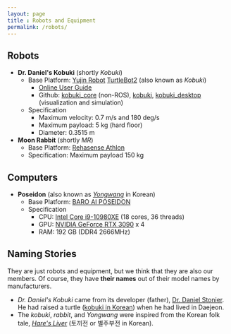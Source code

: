 ```yaml
---
layout: page
title : Robots and Equipment
permalink: /robots/
---
```


## Robots
* **Dr. Daniel's Kobuki** (shortly _Kobuki_)
  * Base Platform: [Yujin Robot](https://yujinrobot.com/) [TurtleBot2](https://www.turtlebot.com/turtlebot2/) (also known as _Kobuki_)
    * [Online User Guide](http://kobuki.yujinrobot.com/)
    * Github: [kobuki_core](https://github.com/yujinrobot/kobuki_core) (non-ROS), [kobuki](https://github.com/yujinrobot/kobuki), [kobuki_desktop](https://github.com/yujinrobot/kobuki_desktop) (visualization and simulation)
  * Specification
    * Maximum velocity: 0.7 m/s and 180 deg/s
    * Maximum payload: 5 kg (hard floor)
    * Diameter: 0.3515 m
* **Moon Rabbit** (shortly _MR_)
  * Base Platform: [Rehasense Athlon](http://rehasensekorea.com/bbs/products/athlon.php)
  * Specification: Maximum payload 150 kg

## Computers
* **Poseidon** (also known as _[Yongwang](https://en.wikipedia.org/wiki/Yongwang)_ in Korean)
  * Base Platform: [BARO AI POSEIDON](https://www.baroai.com/ai_machine_poseidon)
  * Specification
    * CPU: [Intel Core i9-10980XE](https://www.intel.com/content/www/us/en/products/sku/198017/intel-core-i910980xe-extreme-edition-processor-24-75m-cache-3-00-ghz/specifications.html) (18 cores, 36 threads)
    * GPU: [NVIDIA GeForce RTX 3090](https://www.nvidia.com/en-us/geforce/graphics-cards/30-series/rtx-3090/) x 4
    * RAM: 192 GB (DDR4 2666MHz)

## Naming Stories
They are just robots and equipment, but we think that they are also our members. Of course, they have **their names** out of their model names by manufacturers.
* _Dr. Daniel's Kobuki_ came from its developer (father), [Dr. Daniel Stonier](https://github.com/stonier). He had raised a turtle ([kobuki in Korean](https://translate.google.com/?sl=auto&tl=ko&text=turtle&op=translate)) when he had lived in Daejeon.
* The _kobuki_, _rabbit_, and _Yongwang_ were inspired from the Korean folk tale, _[Hare's Liver](https://folkency.nfm.go.kr/en/topic/detail/5998)_ (토끼전 or 별주부전 in Korean).